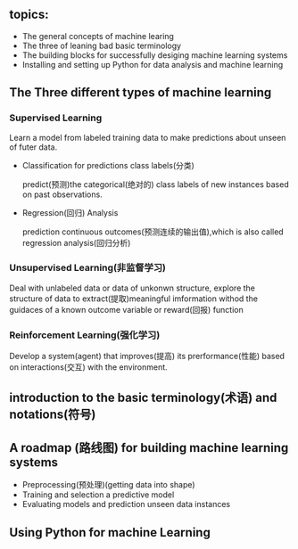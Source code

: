 ## topics:

+ The general concepts of machine learing 
+ The three of leaning bad basic terminology
+ The building blocks for successfully desiging machine learning systems
+ Installing and setting up Python for data analysis and machine learning


##  The Three different types of machine learning

###  Supervised  Learning
Learn a model from labeled training data to make predictions about unseen of futer data.

+ Classification for predictions class labels(分类)

  predict(预测)the categorical(绝对的) class labels of new instances based on past observations.

+ Regression(回归) Analysis

  prediction continuous outcomes(预测连续的输出值),which is also called regression analysis(回归分析)


###  Unsupervised  Learning(非监督学习)
Deal with unlabeled data or data of unkonwn structure,
explore the structure of data to extract(提取)meaningful
imformation withod the guidaces of a known outcome variable or reward(回报) function

### Reinforcement Learning(强化学习)

Develop a system(agent) that improves(提高) its prerformance(性能) based on interactions(交互) with the environment.

## introduction to the basic terminology(术语) and notations(符号)


## A roadmap (路线图) for building machine learning systems

+  Preprocessing(预处理)(getting data into shape)
+  Training and selection a predictive model
+  Evaluating models and prediction unseen data instances

## Using Python for machine Learning








